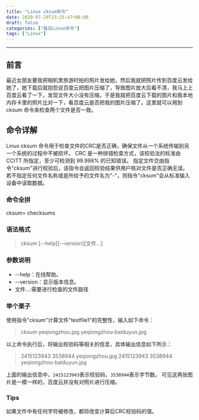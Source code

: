```yaml
---
title: "Linux cksum命令"
date: 2020-07-29T23:25:47+08:00
draft: false
categories: ["每日Linux命令"]
tags: ["Linux"]
---
```


---

## 前言

最近女朋友要我把相机里旅游时拍的照片发给她，然后我就把照片传到百度云发给她了，她下载后就抱怨说百度云把图片压缩了，导致图片放大后看不清，我马上上百度云看了一下，发现文件大小没有压缩，于是我就把百度云下载的图片和我本地内存卡里的照片比对一下，看百度云是否把我的图片压缩了。这里就可以用到 cksum 命令来检查两个文件是否一致。

## 命令详解

Linux cksum 命令用于检查文件的CRC是否正确，确保文件从一个系统传输到另一个系统的过程中不被损坏。
CRC 是一种排错检查方式，该校验法的标准由 CCITT 所指定，至少可检测到 99.998% 的已知错误。
指定文件交由指令"cksum"进行校验后，该指令会返回校验结果供用户核对文件是否正确无误。若不指定任何文件名称或是所给予的文件名为"-"，则指令"cksum"会从标准输入设备中读取数据。

### 命令全拼

cksum= checksums

### 语法格式

> cksum [--help][--version][文件...]

### 参数说明

- --help：在线帮助。
- --version：显示版本信息。
- 文件…:需要进行检查的文件路径

### 举个栗子

使用指令"cksum"计算文件"testfile1"的完整性，输入如下命令：

> cksum yeqiongzhou.jpg yeqiongzhou-baiduyun.jpg

以上命令执行后，将输出校验码等相关的信息，具体输出信息如下所示：

> 2415123943 3538944 yeqiongzhou.jpg
> 2415123943 3538944 yeqiongzhou-baiduyun.jpg

上面的输出信息中，`2415123943`表示校验码，`3538944`表示字节数。
可见这两张图片是一模一样的，百度云并没有对照片进行压缩。

### Tips

如果文件中有任何字符被修改，都将改变计算后CRC校验码的值。
